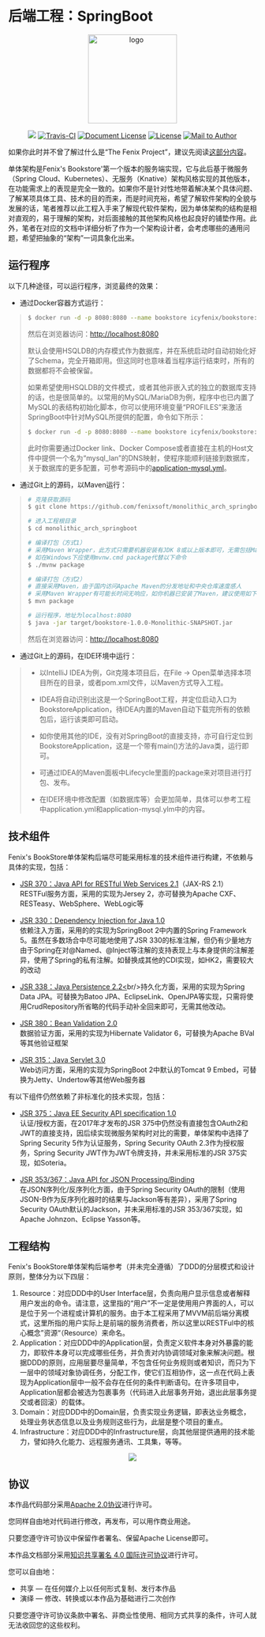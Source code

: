 # 后端工程：SpringBoot

<p align="center">
  <a href="https://icyfenix.cn" target="_blank">
    <img width="180" src="https://icyfenix.cn/images/logo-color.png" alt="logo">
  </a>
</p>
<p align="center">
    <a href="https://iycfenix.cn"  style="display:inline-block"><img src="https://icyfenix.cn/images/Release-v1.png"></a>
  <a href="https://travis-ci.com/fenixsoft/monolithic_arch_springboot" target="_blank"  style="display:inline-block"><img src="https://travis-ci.com/fenixsoft/monolithic_arch_springboot.svg?branch=master" alt="Travis-CI"></a>
  <a href="https://creativecommons.org/licenses/by/4.0/"  target="_blank" style="display:inline-block"><img src="https://icyfenix.cn/images/DocLicense-CC-red.png" alt="Document License"></a>
    <a href="https://www.apache.org/licenses/LICENSE-2.0"  target="_blank" style="display:inline-block"><img src="https://icyfenix.cn/images/License-Apache.png" alt="License"></a>
    <a href="mailto:icyfenix@gmail.com" target="_blank" style="display:inline-block"><img src="https://icyfenix.cn/images/Author-IcyFenix-blue.png" alt="Mail to Author"></a>
</p>


如果你此时并不曾了解过什么是“The Fenix Project”，建议先阅读[这部分内容](https://icyfenix.cn/introduction/about-the-fenix-project.html)。

单体架构是Fenix's Bookstore'第一个版本的服务端实现，它与此后基于微服务（Spring Cloud、Kubernetes）、无服务（Knative）架构风格实现的其他版本，在功能需求上的表现是完全一致的。如果你不是针对性地带着解决某个具体问题、了解某项具体工具、技术的目的而来，而是时间充裕，希望了解软件架构的全貌与发展的话，笔者推荐以此工程入手来了解现代软件架构，因为单体架构的结构是相对直观的，易于理解的架构，对后面接触的其他架构风格也起良好的铺垫作用。此外，笔者在对应的文档中详细分析了作为一个架构设计者，会考虑哪些的通用问题，希望把抽象的“架构”一词具象化出来。

## 运行程序

以下几种途径，可以运行程序，浏览最终的效果：

- 通过Docker容器方式运行：

> ```bash
> $ docker run -d -p 8080:8080 --name bookstore icyfenix/bookstore:monolithic 
> ```
>
> 然后在浏览器访问：[http://localhost:8080](http://localhost:8080)
>
> 默认会使用HSQLDB的内存模式作为数据库，并在系统启动时自动初始化好了Schema，完全开箱即用。但这同时也意味着当程序运行结束时，所有的数据都将不会被保留。
>
> 如果希望使用HSQLDB的文件模式，或者其他非嵌入式的独立的数据库支持的话，也是很简单的。以常用的MySQL/MariaDB为例，程序中也已内置了MySQL的表结构初始化脚本，你可以使用环境变量“PROFILES”来激活SpringBoot中针对MySQL所提供的配置，命令如下所示：
>
> ```bash
> $ docker run -d -p 8080:8080 --name bookstore icyfenix/bookstore:monolithic -e PROFILES=mysql
> ```
>
> 此时你需要通过Docker link、Docker Compose或者直接在主机的Host文件中提供一个名为“mysql_lan”的DNS映射，使程序能顺利链接到数据库，关于数据库的更多配置，可参考源码中的[application-mysql.yml](https://github.com/fenixsoft/monolithic_arch_springboot/blob/70f435911b0e0753d7e4cee27cd96304dbef786d/src/main/resources/application-mysql.yml)。

- 通过Git上的源码，以Maven运行：

>```bash
># 克隆获取源码
>$ git clone https://github.com/fenixsoft/monolithic_arch_springboot.git
>
># 进入工程根目录
>$ cd monolithic_arch_springboot
>
># 编译打包（方式1）
># 采用Maven Wrapper，此方式只需要机器安装有JDK 8或以上版本即可，无需包括Maven在内的其他任何依赖
># 如在Windows下应使用mvnw.cmd package代替以下命令
>$ ./mvnw package
>
># 编译打包（方式2）
># 直接采用Maven，由于国内访问Apache Maven的分发地址和中央仓库速度感人
># 采用Maven Wrapper有可能长时间无响应，如你机器已安装了Maven，建议使用如下命令
>$ mvn package
>
># 运行程序，地址为localhost:8080
>$ java -jar target/bookstore-1.0.0-Monolithic-SNAPSHOT.jar
>```
>
>然后在浏览器访问：[http://localhost:8080](http://localhost:8080)

- 通过Git上的源码，在IDE环境中运行：

> - 以IntelliJ IDEA为例，Git克隆本项目后，在File -> Open菜单选择本项目所在的目录，或者pom.xml文件，以Maven方式导入工程。
>
> - IDEA将自动识别出这是一个SpringBoot工程，并定位启动入口为BookstoreApplication，待IDEA内置的Maven自动下载完所有的依赖包后，运行该类即可启动。
>
> - 如你使用其他的IDE，没有对SpringBoot的直接支持，亦可自行定位到BookstoreApplication，这是一个带有main()方法的Java类，运行即可。
>
> - 可通过IDEA的Maven面板中Lifecycle里面的package来对项目进行打包、发布。
>
> - 在IDE环境中修改配置（如数据库等）会更加简单，具体可以参考工程中application.yml和application-mysql.ylm中的内容。

## 技术组件

Fenix's BookStore单体架构后端尽可能采用标准的技术组件进行构建，不依赖与具体的实现，包括：

- [JSR 370：Java API for RESTful Web Services 2.1](https://jcp.org/en/jsr/detail?id=370)（JAX-RS 2.1）<br/>RESTFul服务方面，采用的实现为Jersey 2，亦可替换为Apache CXF、RESTeasy、WebSphere、WebLogic等

- [JSR 330：Dependency Injection for Java 1.0](https://jcp.org/en/jsr/detail?id=330)<br/>依赖注入方面，采用的的实现为SpringBoot 2中内置的Spring Framework 5。虽然在多数场合中尽可能地使用了JSR 330的标准注解，但仍有少量地方由于Spring在对@Named、@Inject等注解的支持表现上与本身提供的注解差异，使用了Spring的私有注解。如替换成其他的CDI实现，如HK2，需要较大的改动

- [JSR 338：Java Persistence 2.2<](https://jcp.org/en/jsr/detail?id=338)br/>持久化方面，采用的实现为Spring Data JPA。可替换为Batoo JPA、EclipseLink、OpenJPA等实现，只需将使用CrudRepository所省略的代码手动补全回来即可，无需其他改动。

- [JSR 380：Bean Validation 2.0](https://jcp.org/en/jsr/detail?id=380)<br/>
  数据验证方面，采用的实现为Hibernate Validator 6，可替换为Apache BVal等其他验证框架

- [JSR 315：Java Servlet 3.0](https://jcp.org/en/jsr/detail?id=315)<br/>
  Web访问方面，采用的实现为SpringBoot 2中默认的Tomcat 9 Embed，可替换为Jetty、Undertow等其他Web服务器

有以下组件仍然依赖了非标准化的技术实现，包括：

- [JSR 375：Java EE Security API specification 1.0](https://jcp.org/en/jsr/detail?id=375)<br/>
认证/授权方面，在2017年才发布的JSR 375中仍然没有直接包含OAuth2和JWT的直接支持，因后续实现微服务架构时对比的需要，单体架构中选择了Spring Security 5作为认证服务，Spring Security OAuth 2.3作为授权服务，Spring Security JWT作为JWT令牌支持，并未采用标准的JSR 375实现，如Soteria。

- [JSR 353/367：Java API for JSON Processing/Binding](https://jcp.org/en/jsr/detail?id=353)<br/>在JSON序列化/反序列化方面，由于Spring Security OAuth的限制（使用JSON-B作为反序列化器时的结果与Jackson等有差异），采用了Spring Security OAuth默认的Jackson，并未采用标准的JSR 353/367实现，如Apache Johnzon、Eclipse Yasson等。

## 工程结构

Fenix's BookStore单体架构后端参考（并未完全遵循）了DDD的分层模式和设计原则，整体分为以下四层：

1. Resource：对应DDD中的User Interface层，负责向用户显示信息或者解释用户发出的命令。请注意，这里指的“用户”不一定是使用用户界面的人，可以是位于另一个进程或计算机的服务。由于本工程采用了MVVM前后端分离模式，这里所指的用户实际上是前端的服务消费者，所以这里以RESTFul中的核心概念”资源“（Resource）来命名。
2. Application：对应DDD中的Application层，负责定义软件本身对外暴露的能力，即软件本身可以完成哪些任务，并负责对内协调领域对象来解决问题。根据DDD的原则，应用层要尽量简单，不包含任何业务规则或者知识，而只为下一层中的领域对象协调任务，分配工作，使它们互相协作，这一点在代码上表现为Application层中一般不会存在任何的条件判断语句。在许多项目中，Application层都会被选为包裹事务（代码进入此层事务开始，退出此层事务提交或者回滚）的载体。
3. Domain：对应DDD中的Domain层，负责实现业务逻辑，即表达业务概念，处理业务状态信息以及业务规则这些行为，此层是整个项目的重点。
4. Infrastructure：对应DDD中的Infrastructure层，向其他层提供通用的技术能力，譬如持久化能力、远程服务通讯、工具集，等等。

<p align="center">
    <img  src="https://raw.githubusercontent.com/fenixsoft/fenix-bookstore-frontend/master/markdown/ddd-arch.png" >
</p>

## 协议

本作品代码部分采用[Apache 2.0协议](https://www.apache.org/licenses/LICENSE-2.0)进行许可。

您同样自由地对代码进行修改，再发布，可以用作商业用途。

只要您遵守许可协议中保留作者署名、保留Apache License即可。

本作品文档部分采用[知识共享署名 4.0 国际许可协议](http://creativecommons.org/licenses/by/4.0/)进行许可。 

您可以自由地：

- 共享 — 在任何媒介上以任何形式复制、发行本作品
- 演绎 — 修改、转换或以本作品为基础进行二次创作

只要您遵守许可协议条款中署名、非商业性使用、相同方式共享的条件，许可人就无法收回您的这些权利。

